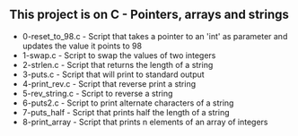 ## This project is on C - Pointers, arrays and strings

+ 0-reset_to_98.c - Script that takes a pointer to an 'int' as parameter and updates the value it points to 98
+ 1-swap.c - Script to swap the values of two integers
+ 2-strlen.c - Script that returns the length of a string 
+ 3-puts.c - Script that will print to standard output
+ 4-print_rev.c - Script that reverse print a string
+ 5-rev_string.c - Script to reverse a string
+ 6-puts2.c - Script to print alternate characters of a string
+ 7-puts_half - Script that prints half the length of a string
+ 8-print_array - Script that prints n elements of an array of integers
